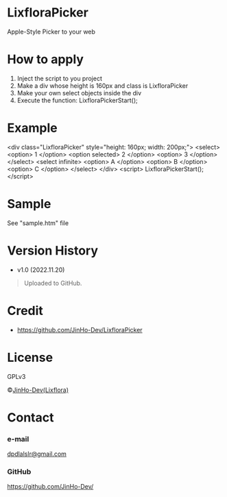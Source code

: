 # LixfloraPicker
Apple-Style Picker to your web

# How to apply
1. Inject the script to you project
2. Make a div whose height is 160px and class is LixfloraPicker
3. Make your own select objects inside the div
4. Execute the function: LixfloraPickerStart();

# Example
&lt;div class="LixfloraPicker" style="height: 160px; width: 200px;"&gt; 
    &lt;select&gt; 
        &lt;option&gt; 1 &lt;/option&gt;
        &lt;option selected&gt; 2 &lt;/option&gt;
        &lt;option&gt; 3 &lt;/option&gt;
    &lt;/select&gt; 
    &lt;select infinite&gt; 
        &lt;option&gt; A &lt;/option&gt;
        &lt;option&gt; B &lt;/option&gt;
        &lt;option&gt; C &lt;/option&gt;
    &lt;/select&gt; 
&lt;/div&gt; 
&lt;script&gt; LixfloraPickerStart(); &lt;/script&gt; 

# Sample
See "sample.htm" file

# Version History
* v1.0 (2022.11.20)
> Uploaded to GitHub. 

# Credit
* https://github.com/JinHo-Dev/LixfloraPicker

# License
GPLv3

&copy;<a href="https://github.com/JinHo-Dev/">JinHo-Dev(Lixflora)</a>

# Contact
### e-mail
dpdlalslr@gmail.com

### GitHub
https://github.com/JinHo-Dev/
